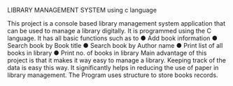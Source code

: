 
LIBRARY MANAGEMENT SYSTEM using c language

This project is a console based library management system application that can be used to manage a library digitally. It is programmed using the C language. It has all basic functions such as to 
● Add book information 
● Search book by Book title 
● Search book by Author name 
● Print list of all books in library 
● Print no. of books in library 
Main advantage of this project is that it makes it way easy to manage a library. Keeping track of the data is easy this way. It significantly helps in reducing the use of paper in library management. The Program uses structure to store books records.
